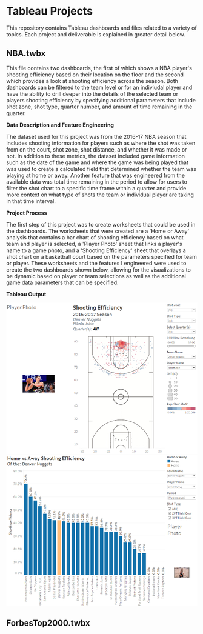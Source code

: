 # Tableau Projects
This repository contains Tableau dashboards and files related to a variety of topics. Each project and deliverable is explained in greater detail below.

## NBA.twbx
This file contains two dashboards, the first of which shows a NBA player's shooting efficiency based on their location on the floor and the second which provides a look at shooting efficiency across the season. Both dashboards can be filtered to the team level or for an indiviudal player and have the ability to drill deeper into the details of the selected team or players shooting efficiency by specifying additional parameters that include shot zone, shot type, quarter number, and amount of time remaining in the quarter. 

**Data Description and Feature Engineering**

The dataset used for this project was from the 2016-17 NBA season that includes shooting information for players such as where the shot was taken from on the court, shot zone, shot distance, and whether it was made or not. In addition to these metrics, the dataset included game information such as the date of the game and where the game was being played that was used to create a calculated field that determined whether the team was playing at home or away. Another feature that was engineered from the available data was total time remaining in the period to allow for users to filter the shot chart to a specific time frame within a quarter and provide more context on what type of shots the team or individual player are taking in that time interval.

**Project Process**

The first step of this project was to create worksheets that could be used in the dashboards. The worksheets that were created are a 'Home or Away' analysis that contains a bar chart of shooting efficiency based on what team and player is selected, a 'Player Photo' sheet that links a player's name to a game photo, and a 'Shooting Efficiency' sheet that overlays a shot chart on a basketball court based on the parameters specified for team or player. These worksheets and the features I engineered were used to create the two dashboards shown below, allowing for the visualizations to be dynamic based on player or team selections as well as the additional game data parameters that can be specified.

**Tableau Output**

![Image Alt text](/Tableau_Dashboard_1.png)
![Image Alt text](/Tableau_Dashboard_2.png)

## ForbesTop2000.twbx
